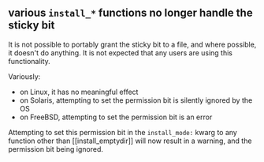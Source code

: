 ## various `install_*` functions no longer handle the sticky bit

It is not possible to portably grant the sticky bit to a file, and where
possible, it doesn't do anything. It is not expected that any users are using
this functionality.

Variously:
- on Linux, it has no meaningful effect
- on Solaris, attempting to set the permission bit is silently ignored by the OS
- on FreeBSD, attempting to set the permission bit is an error

Attempting to set this permission bit in the `install_mode:` kwarg to any
function other than [[install_emptydir]] will now result in a warning, and the
permission bit being ignored.
